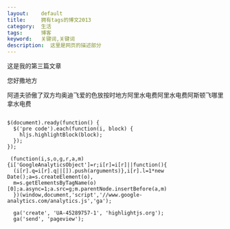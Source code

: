 ```yaml
---
layout:    default
title:     拥有tags的博文2013
category:  生活
tags:      博客
keyword:   关键词,关键词
description:  这里是网页的描述部分
---
```


<p>这是我的第三篇文章</p>
<p>您好撒地方</p>
阿道夫骄傲了双方均奥迪飞爱的色放按时地方阿里水电费阿里水电费阿斯顿飞哪里拿水电费


<pre>
<code class="javascript">
$(document).ready(function() {
  $('pre code').each(function(i, block) {
    hljs.highlightBlock(block);
  });
});

 (function(i,s,o,g,r,a,m){i['GoogleAnalyticsObject']=r;i[r]=i[r]||function(){
  (i[r].q=i[r].q||[]).push(arguments)},i[r].l=1*new Date();a=s.createElement(o),
  m=s.getElementsByTagName(o)[0];a.async=1;a.src=g;m.parentNode.insertBefore(a,m)
  })(window,document,'script','//www.google-analytics.com/analytics.js','ga');

  ga('create', 'UA-45289757-1', 'highlightjs.org');
  ga('send', 'pageview');
</code>
</pre>
